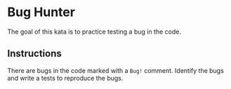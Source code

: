 # Bug Hunter

The goal of this kata is to practice testing a bug in the code.

## Instructions

There are bugs in the code marked with a `Bug!` comment.
Identify the bugs and write a tests to reproduce the bugs. 